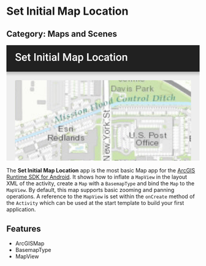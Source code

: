 # Set Initial Map Location
## Category: Maps and Scenes

![Set Initial Map Location App](set-initial-map-location.png)

The **Set Initial Map Location** app is the most basic Map app for the [ArcGIS Runtime SDK for Android](https://developers.arcgis.com/en/android/).
It shows how to inflate a `MapView` in the layout XML of the activity, create a `Map` with a `BasemapType` and bind the `Map` to the `MapView`.  By default, this map supports basic zooming and panning operations.  A reference to the `MapView` is set within the `onCreate` method of the `Activity` which can be used at the start template to build your first application.

## Features

* ArcGISMap
* BasemapType
* MapView
